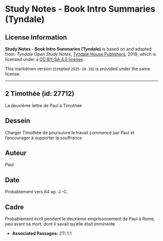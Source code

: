 # Study Notes - Book Intro Summaries (Tyndale)

## License Information

**Study Notes - Book Intro Summaries (Tyndale)** is based on and adapted from: _Tyndale Open Study Notes_, [Tyndale House Publishers](https://tyndaleopenresources.com/), 2019, which is licensed under a [CC BY-SA 4.0 license](https://creativecommons.org/licenses/by-sa/4.0/legalcode.en).

This markdown version (created `2025-10-16`) is provided under the same license.



--------------------------------

## 2 Timothée (id: 27712)

La deuxième lettre de Paul à Timothée

Dessein
-------

Charger Timothée de poursuivre le travail commencé par Paul et l’encourager à supporter la souffrance

Auteur
------

Paul

Date
----

Probablement vers 64 ap. J.\-C.

Cadre
-----

Probablement écrit pendant le deuxième emprisonnement de Paul à Rome, peu avant sa mort, dont il savait qu’elle était imminente

* **Associated Passages:** 2TI 1:1

